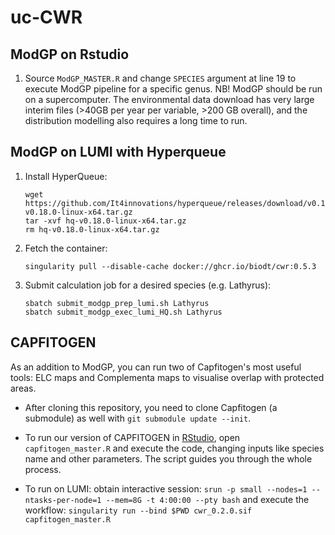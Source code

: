 # uc-CWR

## ModGP on Rstudio

1. Source `ModGP_MASTER.R` and change `SPECIES` argument at line 19 to execute ModGP pipeline for a specific genus. NB! ModGP should be run on a supercomputer. The environmental data download has very large interim files (>40GB per year per variable, >200 GB overall), and the distribution modelling also requires a long time to run.

## ModGP on LUMI with Hyperqueue

1. Install HyperQueue:

       wget https://github.com/It4innovations/hyperqueue/releases/download/v0.18.0/hq-v0.18.0-linux-x64.tar.gz
       tar -xvf hq-v0.18.0-linux-x64.tar.gz
       rm hq-v0.18.0-linux-x64.tar.gz

2. Fetch the container:

       singularity pull --disable-cache docker://ghcr.io/biodt/cwr:0.5.3

3. Submit calculation job for a desired species (e.g. Lathyrus):

       sbatch submit_modgp_prep_lumi.sh Lathyrus
       sbatch submit_modgp_exec_lumi_HQ.sh Lathyrus


## CAPFITOGEN

As an addition to ModGP, you can run two of Capfitogen's most useful tools: ELC maps and Complementa maps to visualise overlap with protected areas.

- After cloning this repository, you need to clone Capfitogen (a submodule) as well with `git submodule update --init`. 

- To run our version of CAPFITOGEN in [RStudio](https://posit.co/downloads/), open `capfitogen_master.R` and execute the code, changing inputs like species name and other parameters. The script guides you through the whole process.

- To run on LUMI: obtain interactive session:
   `srun -p small --nodes=1 --ntasks-per-node=1 --mem=8G -t 4:00:00 --pty bash`
   and execute the workflow:
   `singularity run --bind $PWD cwr_0.2.0.sif capfitogen_master.R`

